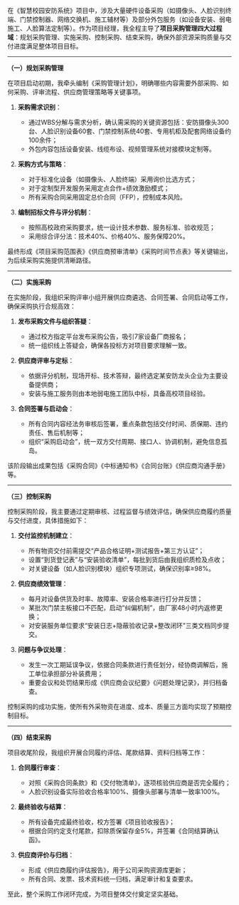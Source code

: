 
在《智慧校园安防系统》项目中，涉及大量硬件设备采购（如摄像头、人脸识别终端、门禁控制器、网络交换机、施工辅材等）及部分外包服务（如设备安装、弱电施工、人脸算法定制等）。作为项目经理，我全程主导了**项目采购管理四大过程域**：规划采购管理、实施采购、控制采购、结束采购，确保外部资源采购质量与交付进度满足整体项目目标。

---

**（一）规划采购管理**

在项目启动初期，我牵头编制《采购管理计划》，明确哪些内容需要外部采购、如何采购、评审流程、供应商管理策略等关键事项。

1. **采购需求识别**：

   * 通过WBS分解与需求分析，确认需采购的关键资源包括：安防摄像头300台、人脸识别设备60套、门禁控制系统40套、专用机柜及配套网络设备约100余件；
   * 外包内容包括设备安装、线缆布设、视频管理系统对接模块定制等。

2. **采购方式与策略**：

   * 对于标准化设备（如摄像头、人脸终端）采用询价比选方式；
   * 对于定制型开发服务采用定点合作+绩效激励模式；
   * 所有采购合同采用固定总价合同（FFP），控制成本风险。

3. **编制招标文件与评分机制**：

   * 按照高校政府采购要求，统一设计技术参数、服务标准、验收规范；
   * 采用综合评分法：技术40%、价格40%、服务保障20%。

最终形成《项目采购范围表》《供应商预审清单》《采购时间节点表》等关键输出，为后续采购实施提供清晰路径。

---

**（二）实施采购**

在实施阶段，我组织采购评审小组开展供应商遴选、合同签署、合同启动等工作，确保采购执行合规高效：

1. **发布采购文件与组织答疑**：

   * 通过校方指定平台发布采购公告，吸引7家设备厂商报名；
   * 统一组织线上答疑会，确保各投标方对项目要求理解一致。

2. **供应商评审与定标**：

   * 依据评分机制，现场开标、技术答辩，最终选定某安防龙头企业为主要设备提供商；
   * 安装与施工服务则由本地弱电施工团队中标，具备高校项目经验。

3. **合同签署与启动会**：

   * 所有合同内容经法务审核后签署，重点条款包括交付时间、质保期、违约责任、售后机制等；
   * 组织“采购启动会”，统一双方交付周期、接口人、协调机制，避免信息孤岛。

该阶段输出成果包括《采购合同》《中标通知书》《合同台账》《供应商沟通手册》等。

---

**（三）控制采购**

控制采购阶段，我主要通过定期审核、过程监督与绩效评估，确保供应商履约质量与交付进度，具体措施如下：

1. **交付监控机制建立**：

   * 所有物资交付前需提交“产品合格证明+测试报告+第三方认证”；
   * 设置“到货登记表”与“安装验收清单”，每批到货后由我组织质检及点收；
   * 对关键设备（如人脸识别模块）组织专项测试，确保识别率≥98%。

2. **供应商绩效管理**：

   * 每月对设备供货及时率、故障率、安装合格率进行打分并反馈；
   * 某批次门禁主板接口不匹配，启动“纠偏机制”，由厂家48小时内返修更换；
   * 对安装服务单位要求“安装日志+隐蔽验收记录+整改闭环”三类文档同步提交。

3. **问题与争议处理**：

   * 发生一次工期延误争议，依据合同条款进行责任划分，经协商调解后，施工单位承担部分补装费用；
   * 重要会议和处罚结果形成《供应商会议纪要》《问题处理记录》，并归档备查。

控制采购的成功实施，使所有外采物资在进度、成本、质量三方面均实现了预期控制目标。

---

**（四）结束采购**

项目收尾阶段，我组织开展合同履约评估、尾款结算、资料归档等工作：

1. **合同履行审查**：

   * 对照《采购合同条款》和《交付物清单》，逐项核验供应商是否完全履约；
   * 人脸识别设备实际验收合格率100%、摄像头部署与清单一致率100%。

2. **最终验收与结算**：

   * 所有设备完成最终验收，校方签署《项目验收报告》；
   * 根据合同约定支付尾款，扣除质保留存金5%，并签署《合同结算确认函》。

3. **供应商评价与归档**：

   * 形成《供应商履约评估报告》，用于公司采购资源库更新；
   * 所有合同、发票、技术资料统一归档，满足审计和复查要求。

至此，整个采购工作闭环完成，为项目整体交付奠定坚实基础。

